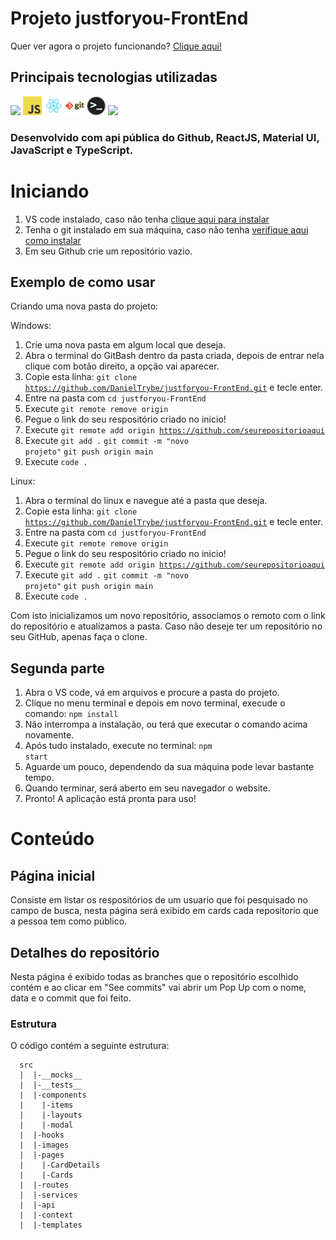 # Projeto justforyou-FrontEnd

Quer ver agora o projeto funcionando? <a href="https://danieltrybe.github.io/justforyou-FrontEnd/" target="_blank">Clique aqui!</a>

## Principais tecnologias utilizadas

<code><img height="30" src="https://bognarjunior.files.wordpress.com/2018/09/typescript.png"></code>
<code><img height="30" src="https://raw.githubusercontent.com/github/explore/80688e429a7d4ef2fca1e82350fe8e3517d3494d/topics/javascript/javascript.png"></code>
<code><img height="30" src="https://raw.githubusercontent.com/github/explore/80688e429a7d4ef2fca1e82350fe8e3517d3494d/topics/react/react.png"></code>
<code><img height="30" src="https://raw.githubusercontent.com/github/explore/80688e429a7d4ef2fca1e82350fe8e3517d3494d/topics/git/git.png"></code>
<code><img height="30" src="https://raw.githubusercontent.com/github/explore/80688e429a7d4ef2fca1e82350fe8e3517d3494d/topics/terminal/terminal.png"></code>
<code><img height="30" src="https://v4.mui.com/static/logo.png"></code>

### Desenvolvido com api pública do Github, ReactJS, Material UI, JavaScript e TypeScript.

# Iniciando

1. VS code instalado, caso não tenha <a href="https://code.visualstudio.com/download">clique aqui para instalar</a>
2. Tenha o git instalado em sua máquina, caso não tenha <a href="https://git-scm.com/book/en/v2/Getting-Started-Installing-Git">verifique aqui como instalar</a>
3. Em seu Github crie um repositório vazio.

## Exemplo de como usar

Criando uma nova pasta do projeto:

Windows:

1. Crie uma nova pasta em algum local que deseja.
2. Abra o terminal do GitBash dentro da pasta criada, depois de entrar nela clique com botão direito, a opção vai aparecer.
3. Copie esta linha: <code>git clone https://github.com/DanielTrybe/justforyou-FrontEnd.git</code> e tecle enter.
4. Entre na pasta com <code>cd justforyou-FrontEnd</code>
5. Execute <code>git remote remove origin</code>
6. Pegue o link do seu respositório criado no inicio!
7. Execute <code>git remote add origin https://github.com/seurepositorioaqui</code>
8. Execute <code>git add .</code> <code>git commit -m "novo projeto"</code> <code>git push origin main</code>
9. Execute <code>code .</code>

Linux:

1. Abra o terminal do linux e navegue até a pasta que deseja.
2. Copie esta linha: <code>git clone https://github.com/DanielTrybe/justforyou-FrontEnd.git</code> e tecle enter.
3. Entre na pasta com <code>cd justforyou-FrontEnd</code>
4. Execute <code>git remote remove origin</code>
5. Pegue o link do seu respositório criado no inicio!
6. Execute <code>git remote add origin https://github.com/seurepositorioaqui</code>
7. Execute <code>git add .</code> <code>git commit -m "novo projeto"</code> <code>git push origin main</code>
8. Execute <code>code .</code>

Com isto inicializamos um novo repositório, associamos o remoto com o link do repositório e atualizamos a pasta.
Caso não deseje ter um repositório no seu GitHub, apenas faça o clone.

## Segunda parte

1. Abra o VS code, vá em arquivos e procure a pasta do projeto.
2. Clique no menu terminal e depois em novo terminal, execude o comando: <code>npm install</code>
3. Não interrompa a instalação, ou terá que executar o comando acima novamente.
4. Após tudo instalado, execute no terminal: <code>npm start</code>
5. Aguarde um pouco, dependendo da sua máquina pode levar bastante tempo.
6. Quando terminar, será aberto em seu navegador o website.
7. Pronto! A aplicação está pronta para uso!

# Conteúdo

## Página inicial

Consiste em listar os respositórios de um usuario que foi pesquisado no campo de busca, nesta página será exibido em cards cada repositorio que a pessoa tem como público.

## Detalhes do repositório

Nesta página é exibido todas as branches que o repositório escolhido contém e ao clicar em "See commits" vai abrir um Pop Up com o nome, data e o commit que foi feito.

### Estrutura

O código contém a seguinte estrutura:

```
  src
  |  |-__mocks__
  |  |-__tests__
  |  |-components
  |    |-items
  |    |-layouts
  |    |-modal
  |  |-hooks
  |  |-images
  |  |-pages
  |    |-CardDetails
  |    |-Cards
  |  |-routes
  |  |-services
  |  |-api
  |  |-context
  |  |-templates
```
